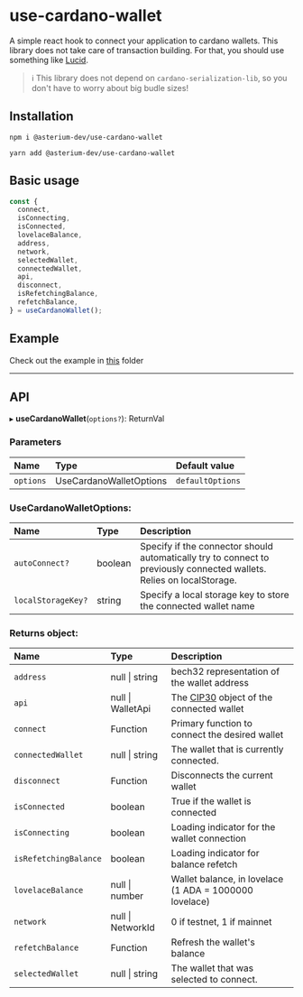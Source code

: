 # use-cardano-wallet

A simple react hook to connect your application to cardano wallets. This library does not take care of transaction building. For that, you should use something like [Lucid](https://github.com/Berry-Pool/lucid).

> ℹ This library does not depend on `cardano-serialization-lib`, so you don't have to worry about big budle sizes!

## Installation

```
npm i @asterium-dev/use-cardano-wallet
```

```
yarn add @asterium-dev/use-cardano-wallet
```

## Basic usage

```ts
const {
  connect,
  isConnecting,
  isConnected,
  lovelaceBalance,
  address,
  network,
  selectedWallet,
  connectedWallet,
  api,
  disconnect,
  isRefetchingBalance,
  refetchBalance,
} = useCardanoWallet();
```

## Example

Check out the example in [this](./example/) folder

---

## API

▸ **useCardanoWallet**(`options?`): ReturnVal

### Parameters

| Name      | Type                    | Default value    |
| :-------- | :---------------------- | :--------------- |
| `options` | UseCardanoWalletOptions | `defaultOptions` |

### UseCardanoWalletOptions:

| Name               | Type    | Description                                                                                                           |
| :----------------- | :------ | :-------------------------------------------------------------------------------------------------------------------- |
| `autoConnect?`     | boolean | Specify if the connector should automatically try to connect to previously connected wallets. Relies on localStorage. |
| `localStorageKey?` | string  | Specify a local storage key to store the connected wallet name                                                        |

### Returns object:

| Name                  | Type              | Description                                                                      |
| :-------------------- | :---------------- | :------------------------------------------------------------------------------- |
| `address`             | null \| string    | bech32 representation of the wallet address                                      |
| `api`                 | null \| WalletApi | The [CIP30](https://cips.cardano.org/cips/cip30/) object of the connected wallet |
| `connect`             | Function          | Primary function to connect the desired wallet                                   |
| `connectedWallet`     | null \| string    | The wallet that is currently connected.                                          |
| `disconnect`          | Function          | Disconnects the current wallet                                                   |
| `isConnected`         | boolean           | True if the wallet is connected                                                  |
| `isConnecting`        | boolean           | Loading indicator for the wallet connection                                      |
| `isRefetchingBalance` | boolean           | Loading indicator for balance refetch                                            |
| `lovelaceBalance`     | null \| number    | Wallet balance, in lovelace (1 ADA = 1000000 lovelace)                           |
| `network`             | null \| NetworkId | 0 if testnet, 1 if mainnet                                                       |
| `refetchBalance`      | Function          | Refresh the wallet's balance                                                     |
| `selectedWallet`      | null \| string    | The wallet that was selected to connect.                                         |
